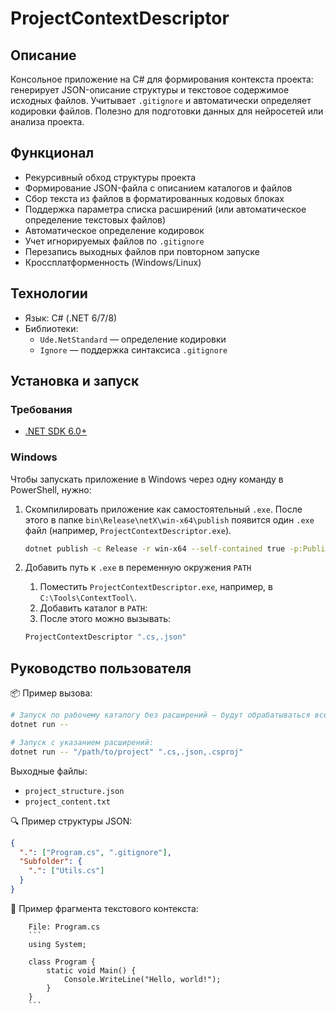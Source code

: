 # ProjectContextDescriptor

## Описание

Консольное приложение на C# для формирования контекста проекта: генерирует JSON-описание структуры и текстовое содержимое исходных файлов. Учитывает `.gitignore` и автоматически определяет кодировки файлов. Полезно для подготовки данных для нейросетей или анализа проекта.

## Функционал

- Рекурсивный обход структуры проекта
- Формирование JSON-файла с описанием каталогов и файлов
- Сбор текста из файлов в форматированных кодовых блоках
- Поддержка параметра списка расширений (или автоматическое определение текстовых файлов)
- Автоматическое определение кодировок
- Учет игнорируемых файлов по `.gitignore`
- Перезапись выходных файлов при повторном запуске
- Кроссплатформенность (Windows/Linux)

## Технологии

- Язык: C# (.NET 6/7/8)
- Библиотеки:
  - `Ude.NetStandard` — определение кодировки
  - `Ignore` — поддержка синтаксиса `.gitignore`

## Установка и запуск

### Требования
- [.NET SDK 6.0+](https://dotnet.microsoft.com/download)

### Windows

Чтобы запускать приложение в Windows через одну команду в PowerShell, нужно:
1. Скомпилировать приложение как самостоятельный `.exe`. После этого в папке `bin\Release\netX\win-x64\publish` появится один `.exe` файл (например, `ProjectContextDescriptor.exe`).
	```bash
	dotnet publish -c Release -r win-x64 --self-contained true -p:PublishSingleFile=true
	```

2. Добавить путь к `.exe` в переменную окружения `PATH`
	1. Поместить `ProjectContextDescriptor.exe`, например, в `C:\Tools\ContextTool\`.
	2. Добавить каталог в `PATH`:
	3. После этого можно вызывать:
	```powershell
	ProjectContextDescriptor ".cs,.json"
	```

## Руководство пользователя

📦 Пример вызова:
```bash
# Запуск по рабочему каталогу без расширений — будут обрабатываться все текстовые файлы
dotnet run --

# Запуск с указанием расширений:
dotnet run -- "/path/to/project" ".cs,.json,.csproj"
```
Выходные файлы:
- `project_structure.json`
- `project_content.txt`

🔍 Пример структуры JSON:
```json
{
  ".": ["Program.cs", ".gitignore"],
  "Subfolder": {
    ".": ["Utils.cs"]
  }
}
```

📝 Пример фрагмента текстового контекста:
```
	File: Program.cs
	```
	using System;
	
	class Program {
	    static void Main() {
	        Console.WriteLine("Hello, world!");
	    }
	}
	```
```
